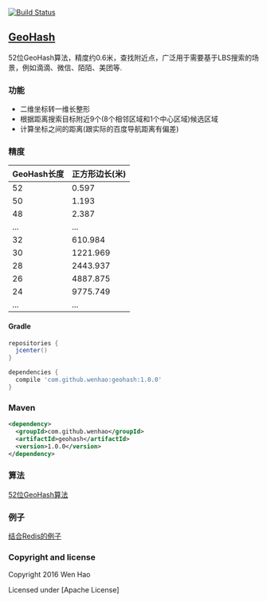 [![Build Status](https://travis-ci.org/wenhao/geohash.svg?branch=master)](https://travis-ci.org/wenhao/geohash)

## [GeoHash](https://github.com/wenhao/geohash)

52位GeoHash算法，精度约0.6米，查找附近点，广泛用于需要基于LBS搜索的场景，例如滴滴、微信、陌陌、美团等.

### 功能

* 二维坐标转一维长整形
* 根据距离搜索目标附近9个(8个相邻区域和1个中心区域)候选区域
* 计算坐标之间的距离(跟实际的百度导航距离有偏差)

### 精度

| GeoHash长度     | 正方形边长(米)     |
| :------------- | :------------- |
| 52       | 0.597       |
| 50       | 1.193       |
| 48       | 2.387       |
| ...      | ...         |
| 32       | 610.984     |
| 30       | 1221.969    |
| 28       | 2443.937    |
| 26       | 4887.875    |
| 24       | 9775.749    |
| ...      | ...         |

#### Gradle

```groovy
repositories {
  jcenter()
}

dependencies {
  compile 'com.github.wenhao:geohash:1.0.0'
}
```

### Maven

```xml
<dependency>
  <groupId>com.github.wenhao</groupId>
  <artifactId>geohash</artifactId>
  <version>1.0.0</version>
</dependency>
```

### 算法

[52位GeoHash算法]

### 例子

[结合Redis的例子]

### Copyright and license

Copyright 2016 Wen Hao

Licensed under [Apache License]

[52位GeoHash算法]: ./docs/algorithm.md
[32位GeoHash算法]: https://en.wikipedia.org/wiki/Geohash
[结合Redis的例子]: ./docs/example.md